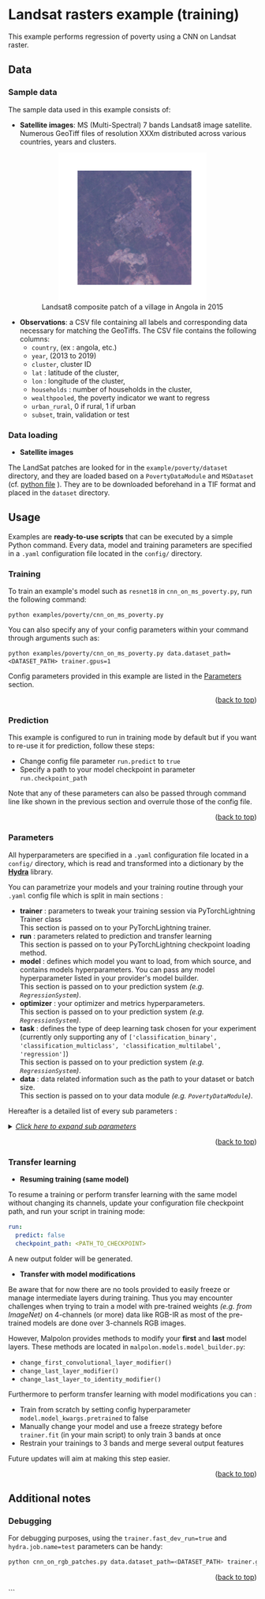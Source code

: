 <a name="readme-top"></a>

# Landsat rasters example (training)

This example performs regression of poverty using a CNN on Landsat raster.

## Data

### Sample data

The sample data used in this example consists of:
- **Satellite images**: MS (Multi-Spectral) 7 bands Landsat8 image satellite. Numerous GeoTiff files of resolution XXXm  distributed across various countries, years and clusters.

<div align="center">
  <figure>
      <img src="../../docs/resources/angola_2015.png" width="300">
      <br/>
     <figcaption>Landsat8 composite patch of a village in Angola in 2015 </figcaption>
  </figure>
</div>

- **Observations**: a CSV file containing all labels and corresponding data necessary for matching the GeoTiffs. The CSV file contains the following columns:
  - `country`, (ex : angola, etc.)
  - `year`, (2013 to 2019)
  - `cluster`, cluster ID
  - `lat` : latitude of the cluster,
  - `lon` : longitude of the cluster,
  - `households` : number of households in the cluster,
  - `wealthpooled`, the poverty indicator we want to regress
  - `urban_rural`, 0 if rural, 1 if urban
  - `subset`, train, validation or test


### Data loading

- **Satellite images**

The LandSat patches are looked for in the `example/poverty/dataset` directory, and they are loaded based on  a `PovertyDataModule` and `MSDataset` (cf. [python file](datamodule/landsat_poverty.py) ).
They are to be downloaded beforehand in a TIF format and placed in the `dataset` directory.

## Usage

Examples are **ready-to-use scripts** that can be executed by a simple Python command. Every data, model and training parameters are specified in a `.yaml` configuration file located in the `config/` directory.

### Training

To train an example's model such as `resnet18` in `cnn_on_ms_poverty.py`, run the following command:

```script
python examples/poverty/cnn_on_ms_poverty.py
```

You can also specify any of your config parameters within your command through arguments such as:

```script
python examples/poverty/cnn_on_ms_poverty.py data.dataset_path=<DATASET_PATH> trainer.gpus=1
```

Config parameters provided in this example are listed in the [Parameters](#parameters) section.

<p align="right">(<a href="#readme-top">back to top</a>)</p>

### Prediction

This example is configured to run in training mode by default but if you want to re-use it for prediction, follow these steps:

- Change config file parameter `run.predict` to `true` 
- Specify a path to your model checkpoint in parameter `run.checkpoint_path`

Note that any of these parameters can also be passed through command line like shown in the previous section and overrule those of the config file.

<p align="right">(<a href="#readme-top">back to top</a>)</p>

### Parameters

All hyperparameters are specified in a `.yaml` configuration file located in a `config/` directory, which is read and transformed into a dictionary by the [**Hydra**](https://hydra.cc/docs/intro/) library.

You can parametrize your models and your training routine through your `.yaml` config file which is split in main sections :

- **trainer** : parameters to tweak your training session via PyTorchLightning Trainer class\
  This section is passed on to your PyTorchLightning trainer.
- **run** : parameters related to prediction and transfer learning\
  This section is passed on to your PyTorchLightning checkpoint loading method.
- **model** : defines which model you want to load, from which source, and contains models hyperparameters. You can pass any model hyperparameter listed in your provider's model builder.\
  This section is passed on to your prediction system _(e.g. `RegressionSystem`)_.
- **optimizer** : your optimizer and metrics hyperparameters.\
  This section is passed on to your prediction system _(e.g. `RegressionSystem`)_.
- **task** : defines the type of deep learning task chosen for your experiment (currently only supporting any of `['classification_binary', 'classification_multiclass', 'classification_multilabel', 'regression']`)\
  This section is passed on to your prediction system _(e.g. `RegressionSystem`)_.
- **data** : data related information such as the path to your dataset or batch size.\
  This section is passed on to your data module _(e.g. `PovertyDataModule`)_.

Hereafter is a detailed list of every sub parameters :

<details>
  <summary><i><u>Click here to expand sub parameters</u></i></summary>

- **trainer**
  - **accelerator** _(str)_ : Selects the type of hardware you want your example to run on. Either `'gpu'` or `'cpu'`.
  - **devices** _(int)_ : Defines how many accelerator devices you want to use for parallelization.
  - **max_epochs** _(int)_ : The maximum number of training epochs.
  - **check_val_every_n_epoch** _(int)_ : Defines the interval of epochs on which validation should be performed throughout training.
- **run**
  - **predict** _(bool)_ : If set to `true`, runs your example in inference mode; if set to `false`, runs your example in training mode.
  - **checkpoint\_path** _(str)_ : Path to the PyTorch checkpoint you wish to load weights from either for inference mode, for resuming training or perform transfer learning.
- **model**
  - **provider\_name** _(str)_ : Defines the source you want to load your models from. Models from the timm and torchvision repositories can be downloaded with or without pre-trained weights and are fully PyTorch compatible. Either `'timm'` or `'torchvision'`.
  - **model\_name** _(str)_ : Name of the model you wish your provider to retrieve. For a complete list of available models, please refer to [timm's](https://timm.fast.ai/) and [torchvision's](https://pytorch.org/vision/stable/models.html) documentations.
  - **model_kwargs**\
    Parameters forwarded to the model constructor. You may add any parameter in this section belonging to your model's constructor. Leave empty (None) to use the model's default parameter value.
    - **pretrained** _(bool)_ : If `true`, your model will be retrieved with pre-trained weights; if `false`, your model will be retrieved with no weights and training will have to be conducted from scratch.
    - **num_classes** _(int)_ : Number of classes for you classification task.
    - **in\_chans** _(int)_ : Number of input channels.
    - **output\_stride** _(int)_ : Output stride value for CNN models. This parameter defines how much the convolution window is shifted when performing convolution.
    - **global\_pool** _(str)_ : Type of global pooling. Takes any value in [`'avg'`, `'max'`, `'avgmax'`, `'catavgmax'`].
    - ...
  - **modifiers**\
    Malpolon's modifiers you can call to modify your model's structure or behavior.
    - **change_last_layer**
      - **num\_outputs** _(int)_ : Number of output channels you would like your model to have instead of its default value.

- **optimizer**
  - **lr** (_float)_ : Learning rate.
  - **weight\_decay** _(float)_ : Model's regularization parameter that penalizes large weights. Takes any floating value in `[0, 1]`.
  - **momentum** _(float)_ : Model's momentum factor which acts on the model's gradient descent by minimizing its oscillations thus accelerating the convergence and avoiding being trapped in local minimas. Takes ano floating value in `[0, 1]`.
  - **nesterov** _(bool)_ : If `true`, adopts nesterov momentum; if `false`, adopts PyTorch's default strategy.
  - **metrics**
    - **_\<metric name\>_** : The name of your metric. Can either be a custom name or one of the keys listed in `malpolon.models.utils.FMETRICS_CALLABLES`. In the latter case, the _callable_ argument is not required.
      - **callable** (optional) _(str)_ : Name of the TorchMetrics functional metric to call _(e.g.: `'torchmetrics.functional.classification.multiclass_accuracy'`)_. Find all functional metrics on the TorchMetrics documentation page such as [here](https://torchmetrics.readthedocs.io/en/stable/classification/accuracy.html#functional-interface) in the "functional Interface" section. Learn more about functional metrics [here](https://lightning.ai/docs/torchmetrics/stable/pages/quickstart.html#functional-metrics). Takes a string as input.
      - **_kwargs_** (optional) : any key-value arguments compatible with the selected metric such as `num_classes` or `threshold`. See [TorchMetrics documentation](https://lightning.ai/docs/torchmetrics/stable/all-metrics.html) for the complete list of kwargs to your metric.

- **task**
  - **task** _(str)_ : deep learning task to be performed. At the moment, can take any value in [`'classification_binary'`, `'classification_multiclass'`, `'classification_multilabel'`].

- **data**
  - **dataset\_path** _(str)_ : path to the dataset. At the moment, patches and rasters should be directly put in this directory.
  - **train\_batch\_size** _(int)_ : size of train batches.
  - **inference\_batch\_size** _(int)_ : size of inference batches.
  - **num\_workers** _(int)_ : number of worker processes to use for loading the data. When you set the “number of workers” parameter to a value greater than 0, the DataLoader will load data in parallel using multiple worker processes.

</details>

<p align="right">(<a href="#readme-top">back to top</a>)</p>

### Transfer learning

- **Resuming training (same model)**

To resume a training or perform transfer learning with the same model without changing its channels, update your configuration file checkpoint path, and run your script in training mode:

```yaml
run:
  predict: false
  checkpoint_path: <PATH_TO_CHECKPOINT>
```

A new output folder will be generated.

- **Transfer with model modifications**

Be aware that for now there are no tools provided to easily freeze or manage intermediate layers during training. Thus you may encounter challenges when trying to train a model with pre-trained weights _(e.g. from ImageNet)_ on 4-channels (or more) data like RGB-IR as most of the pre-trained models are done over 3-channels RGB images.

However, Malpolon provides methods to modify your **first** and **last** model layers. These methods are located in `malpolon.models.model_builder.py`:

- `change_first_convolutional_layer_modifier()`
- `change_last_layer_modifier()`
- `change_last_layer_to_identity_modifier()`

Furthermore to perform transfer learning with model modifications you can :
- Train from scratch by setting config hyperparameter `model.model_kwargs.pretrained` to false
- Manually change your model and use a freeze strategy before `trainer.fit` (in your main script) to only train 3 bands at once
- Restrain your trainings to 3 bands and merge several output features

Future updates will aim at making this step easier.

<p align="right">(<a href="#readme-top">back to top</a>)</p>

## Additional notes
### Debugging

For debugging purposes, using the `trainer.fast_dev_run=true` and `hydra.job.name=test` parameters can be handy:

```bash
python cnn_on_rgb_patches.py data.dataset_path=<DATASET_PATH> trainer.gpus=1 +trainer.fast_dev_run=true +hydra.job.name=test
```

<p align="right">(<a href="#readme-top">back to top</a>)</p>
```